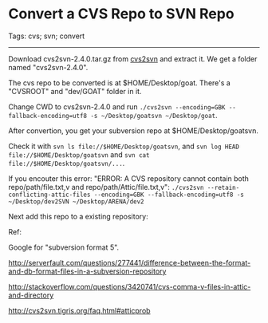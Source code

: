 # Convert a CVS Repo to SVN Repo
Tags: cvs; svn; convert

------

Download cvs2svn-2.4.0.tar.gz from [cvs2svn](http://cvs2svn.tigris.org/) and extract it.
We get a folder named "cvs2svn-2.4.0".

The cvs repo to be converted is at $HOME/Desktop/goat.
There's a "CVSROOT" and "dev/GOAT" folder in it.

Change CWD to cvs2svn-2.4.0 and run `./cvs2svn --encoding=GBK --fallback-encoding=utf8 -s ~/Desktop/goatsvn ~/Desktop/goat`.

After convertion, you get your subversion repo at $HOME/Desktop/goatsvn.

Check it with `svn ls file://$HOME/Desktop/goatsvn`, and `svn log HEAD file://$HOME/Desktop/goatsvn`
and `svn cat file://$HOME/Desktop/goatsvn/...`.

If you encouter this error: "ERROR: A CVS repository cannot contain both repo/path/file.txt,v and repo/path/Attic/file.txt,v":
`./cvs2svn --retain-conflicting-attic-files --encoding=GBK --fallback-encoding=utf8 -s ~/Desktop/dev2SVN ~/Desktop/ARENA/dev2`

Next add this repo to a existing repository:

Ref:

Google for "subversion format 5".

http://serverfault.com/questions/277441/difference-between-the-format-and-db-format-files-in-a-subversion-repository

http://stackoverflow.com/questions/3420741/cvs-comma-v-files-in-attic-and-directory

http://cvs2svn.tigris.org/faq.html#atticprob
